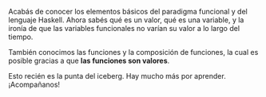 Acabás de conocer los elementos básicos del paradigma funcional y del lenguaje Haskell. Ahora sabés qué es un valor, qué es una variable, y la ironía de que las variables funcionales no varían su valor a lo largo del tiempo.

También conocimos las funciones y la composición de funciones, la cual es posible gracias a que **las funciones son valores**.

Esto recién es la punta del iceberg. Hay mucho más por aprender. ¡Acompañanos!
